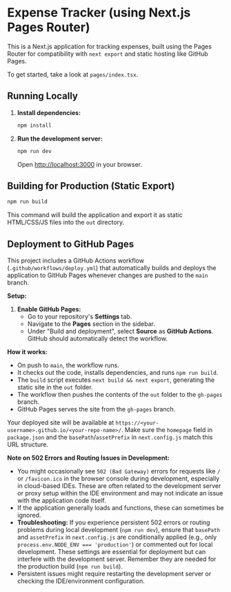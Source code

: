 
# Expense Tracker (using Next.js Pages Router)

This is a Next.js application for tracking expenses, built using the Pages Router for compatibility with `next export` and static hosting like GitHub Pages.

To get started, take a look at `pages/index.tsx`.

## Running Locally

1.  **Install dependencies:**
    ```bash
    npm install
    ```
2.  **Run the development server:**
    ```bash
    npm run dev
    ```
    Open [http://localhost:3000](http://localhost:3000) in your browser.

## Building for Production (Static Export)

```bash
npm run build
```

This command will build the application and export it as static HTML/CSS/JS files into the `out` directory.

## Deployment to GitHub Pages

This project includes a GitHub Actions workflow (`.github/workflows/deploy.yml`) that automatically builds and deploys the application to GitHub Pages whenever changes are pushed to the `main` branch.

**Setup:**

1.  **Enable GitHub Pages:**
    *   Go to your repository's **Settings** tab.
    *   Navigate to the **Pages** section in the sidebar.
    *   Under "Build and deployment", select **Source** as **GitHub Actions**. GitHub should automatically detect the workflow.

**How it works:**

*   On push to `main`, the workflow runs.
*   It checks out the code, installs dependencies, and runs `npm run build`.
*   The `build` script executes `next build && next export`, generating the static site in the `out` folder.
*   The workflow then pushes the contents of the `out` folder to the `gh-pages` branch.
*   GitHub Pages serves the site from the `gh-pages` branch.

Your deployed site will be available at `https://<your-username>.github.io/<your-repo-name>/`. Make sure the `homepage` field in `package.json` and the `basePath`/`assetPrefix` in `next.config.js` match this URL structure.

**Note on 502 Errors and Routing Issues in Development:**

*   You might occasionally see `502 (Bad Gateway)` errors for requests like `/` or `/favicon.ico` in the browser console during development, especially in cloud-based IDEs. These are often related to the development server or proxy setup within the IDE environment and may not indicate an issue with the application code itself.
*   If the application generally loads and functions, these can sometimes be ignored.
*   **Troubleshooting:** If you experience persistent 502 errors or routing problems during local development (`npm run dev`), ensure that `basePath` and `assetPrefix` in `next.config.js` are conditionally applied (e.g., only `process.env.NODE_ENV === 'production'`) or commented out for local development. These settings are essential for deployment but can interfere with the development server. Remember they are needed for the production build (`npm run build`).
*   Persistent issues might require restarting the development server or checking the IDE/environment configuration.
```